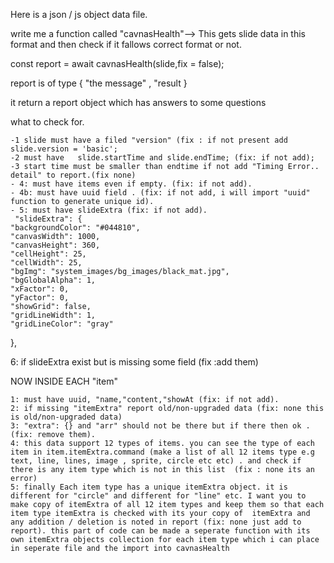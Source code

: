 
Here is a json / js object data file. 

write me a function called "cavnasHealth"-->  This  gets slide data in this format and then check if it fallows correct format or not. 
 
 const report  = await cavnasHealth(slide,fix = false);

report is of type  { "the message" , "result }

it return a report object which has answers to some questions

what to  check for.

    -1 slide must have a filed "version" (fix : if not present add slide.version = 'basic';
    -2 must have   slide.startTime and slide.endTime; (fix: if not add);
    -3 start time must be smaller than endtime if not add "Timing Error.. detail" to report.(fix none)
    - 4: must have items even if empty. (fix: if not add).
    - 4b: must have uuid field . (fix: if not add, i will import "uuid" function to generate unique id).
    - 5: must have slideExtra (fix: if not add).
     "slideExtra": {
    "backgroundColor": "#044810",
    "canvasWidth": 1000,
    "canvasHeight": 360,
    "cellHeight": 25,
    "cellWidth": 25,
    "bgImg": "system_images/bg_images/black_mat.jpg",
    "bgGlobalAlpha": 1,
    "xFactor": 0,
    "yFactor": 0,
    "showGrid": false,
    "gridLineWidth": 1,
    "gridLineColor": "gray"
  },

  6: if slideExtra exist but is missing some field (fix :add them)


NOW INSIDE EACH "item" 

    1: must have uuid, "name,"content,"showAt (fix: if not add).
    2: if missing "itemExtra" report old/non-upgraded data (fix: none this is old/non-upgraded data)
    3: "extra": {} and "arr" should not be there but if there then ok . (fix: remove them).
    4: this data support 12 types of items. you can see the type of each item in item.itemExtra.command (make a list of all 12 items type e.g text, line, lines, image , sprite, circle etc etc) . and check if there is any item type which is not in this list  (fix : none its an error)
    5: finally Each item type has a unique itemExtra object. it is different for "circle" and different for "line" etc. I want you to make copy of itemExtra of all 12 item types and keep them so that each item type itemExtra is checked with its your copy of  itemExtra and any addition / deletion is noted in report (fix: none just add to report). this part of code can be made a seperate function with its own itemExtra objects collection for each item type which i can place in seperate file and the import into cavnasHealth